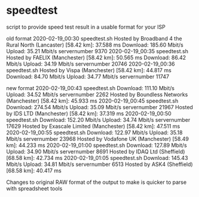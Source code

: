 # speedtest
script to provide speed test result in a usable format for your ISP

old format
2020-02-19_00:30 speedtest.sh Hosted by Broadband 4 the Rural North (Lancaster) [58.42 km]: 37.588 ms   Download: 185.60 Mbit/s Upload: 35.21 Mbit/s servernumber 9370
2020-02-19_00:35 speedtest.sh Hosted by FAELIX (Manchester) [58.42 km]: 50.565 ms       Download: 86.42 Mbit/s  Upload: 34.19 Mbit/s servernumber 20746
2020-02-19_00:36 speedtest.sh Hosted by Vispa (Manchester) [58.42 km]: 44.817 ms        Download: 84.70 Mbit/s  Upload: 34.77 Mbit/s servernumber 11747

new format
2020-02-19_00:43 speedtest.sh Download: 111.10 Mbit/s Upload: 34.52 Mbit/s  servernumber 2262 Hosted by Boundless Networks (Manchester) [58.42 km]: 45.933 ms
2020-02-19_00:45 speedtest.sh Download: 274.54 Mbit/s Upload: 35.09 Mbit/s  servernumber 21967 Hosted by IDS LTD (Manchester) [58.42 km]: 37.319 ms
2020-02-19_00:50 speedtest.sh Download: 152.20 Mbit/s Upload: 34.74 Mbit/s  servernumber 17629 Hosted by Exascale Limited (Manchester) [58.42 km]: 47.511 ms
2020-02-19_00:55 speedtest.sh Download: 122.97 Mbit/s Upload: 35.18 Mbit/s  servernumber 23968 Hosted by Vodafone UK (Manchester) [58.49 km]: 44.233 ms
2020-02-19_01:00 speedtest.sh Download: 127.89 Mbit/s Upload: 34.90 Mbit/s  servernumber 8691 Hosted by IDAQ Ltd (Sheffield) [68.58 km]: 42.734 ms
2020-02-19_01:05 speedtest.sh Download: 145.43 Mbit/s Upload: 34.81 Mbit/s  servernumber 6513 Hosted by ASK4 (Sheffield) [68.58 km]: 40.417 ms

Changes to original RAW format of the output to make is quicker to parse with spreadsheet tools
